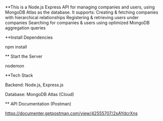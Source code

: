 **This is a Node.js Express API for managing companies and users, using MongoDB Atlas as the database. It supports:
Creating & fetching companies with hierarchical relationships
Registering & retrieving users under companies
Searching for companies & users using optimized MongoDB aggregation queries


**Install Dependencies

npm install

** Start the Server

nodemon

**Tech Stack

Backend: Node.js, Express.js

Database: MongoDB Atlas (Cloud)


** API Documentation (Postman)

https://documenter.getpostman.com/view/42555707/2sAYdcrXns
 
 



